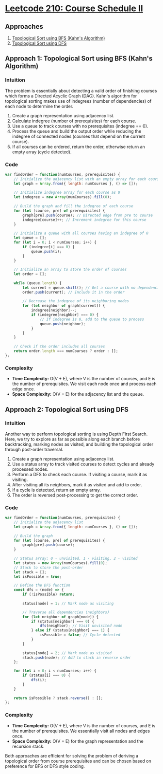 # [Leetcode 210: Course Schedule II](https://leetcode.com/problems/course-schedule-ii/)

## Approaches
1. [Topological Sort using BFS (Kahn's Algorithm)](#approach-1-topological-sort-using-bfs-kahns-algorithm)
2. [Topological Sort using DFS](#approach-2-topological-sort-using-dfs)

## Approach 1: Topological Sort using BFS (Kahn's Algorithm)

### Intuition
The problem is essentially about detecting a valid order of finishing courses which forms a Directed Acyclic Graph (DAG). Kahn's algorithm for topological sorting makes use of indegrees (number of dependencies) of each node to determine the order.

1. Create a graph representation using adjacency list.
2. Calculate indegree (number of prerequisites) for each course.
3. Use a queue to track courses with no prerequisites (indegree == 0).
4. Process the queue and build the output order while reducing the indegree of connected nodes (courses that depend on the current course).
5. If all courses can be ordered, return the order, otherwise return an empty array (cycle detected).

### Code

```javascript
var findOrder = function(numCourses, prerequisites) {
    // Initialize the adjacency list with an empty array for each course
    let graph = Array.from({ length: numCourses }, () => []);
    
    // Initialize indegree array for each course as 0
    let indegree = new Array(numCourses).fill(0);
    
    // Build the graph and fill the indegree of each course
    for (let [course, pre] of prerequisites) {
        graph[pre].push(course); // Directed edge from pre to course
        indegree[course]++; // Increment indegree for this course
    }
    
    // Initialize a queue with all courses having an indegree of 0
    let queue = [];
    for (let i = 0; i < numCourses; i++) {
        if (indegree[i] === 0) {
            queue.push(i);
        }
    }
    
    // Initialize an array to store the order of courses
    let order = [];
    
    while (queue.length) {
        let current = queue.shift(); // Get a course with no dependencies
        order.push(current); // Include it in the order
        
        // Decrease the indegree of its neighboring nodes
        for (let neighbor of graph[current]) {
            indegree[neighbor]--;
            if (indegree[neighbor] === 0) {
                // If indegree is 0, add to the queue to process
                queue.push(neighbor);
            }
        }
    }
    
    // Check if the order includes all courses
    return order.length === numCourses ? order : [];
};
```

### Complexity
- **Time Complexity:** O(V + E), where V is the number of courses, and E is the number of prerequisites. We visit each node once and process each edge once.
- **Space Complexity:** O(V + E) for the adjacency list and the queue.

## Approach 2: Topological Sort using DFS

### Intuition
Another way to perform topological sorting is using Depth First Search. Here, we try to explore as far as possible along each branch before backtracking, marking nodes as visited, and building the topological order through post-order traversal.

1. Create a graph representation using adjacency list.
2. Use a status array to track visited courses to detect cycles and already processed nodes.
3. Perform a DFS to check each course. If visiting a course, mark it as visiting.
4. After visiting all its neighbors, mark it as visited and add to order.
5. If a cycle is detected, return an empty array.
6. The order is reversed post-processing to get the correct order.

### Code

```javascript
var findOrder = function(numCourses, prerequisites) {
    // Initialize the adjacency list
    let graph = Array.from({ length: numCourses }, () => []);
    
    // Build the graph
    for (let [course, pre] of prerequisites) {
        graph[pre].push(course);
    }
    
    // Status array: 0 - unvisited, 1 - visiting, 2 - visited
    let status = new Array(numCourses).fill(0);
    // Stack to store the post-order
    let stack = [];
    let isPossible = true;

    // Define the DFS function
    const dfs = (node) => {
        if (!isPossible) return;
        
        status[node] = 1; // Mark node as visiting

        // Traverse all dependencies (neighbors)
        for (let neighbor of graph[node]) {
            if (status[neighbor] === 0) {
                dfs(neighbor); // Visit unvisited node
            } else if (status[neighbor] === 1) {
                isPossible = false; // Cycle detected
            }
        }
        
        status[node] = 2; // Mark node as visited
        stack.push(node); // Add to stack in reverse order
    };

    for (let i = 0; i < numCourses; i++) {
        if (status[i] === 0) {
            dfs(i);
        }
    }
    
    return isPossible ? stack.reverse() : [];
};
```

### Complexity
- **Time Complexity:** O(V + E), where V is the number of courses, and E is the number of prerequisites. We essentially visit all nodes and edges once.
- **Space Complexity:** O(V + E) for the graph representation and the recursion stack.

Both approaches are efficient for solving the problem of deriving a topological order from course prerequisites and can be chosen based on preference for BFS or DFS style coding.

